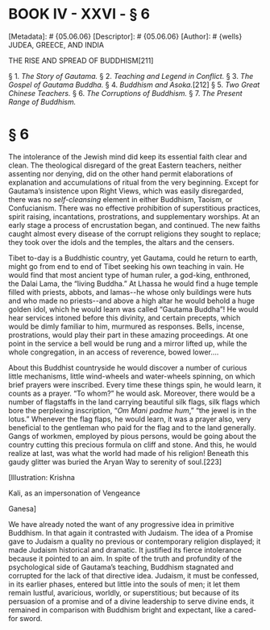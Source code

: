 # BOOK IV - XXVI - § 6
[Metadata]: # {05.06.06}
[Descriptor]: # {05.06.06}
[Author]: # {wells}
JUDEA, GREECE, AND INDIA

THE RISE AND SPREAD OF BUDDHISM[211]

§ 1. _The Story of Gautama._ § 2. _Teaching and Legend in      Conflict._
§ 3. _The Gospel of Gautama Buddha._ § 4. _Buddhism and      Asoka._[212] § 5.
_Two Great Chinese Teachers._ § 6. _The      Corruptions of Buddhism._ § 7.
_The Present Range of Buddhism._

# § 6
The intolerance of the Jewish mind did keep its essential faith clear and
clean. The theological disregard of the great Eastern teachers, neither
assenting nor denying, did on the other hand permit elaborations of explanation
and accumulations of ritual from the very beginning. Except for Gautama’s
insistence upon Right Views, which was easily disregarded, there was no
_self-cleansing_ element in either Buddhism, Taoism, or Confucianism. There was
no effective prohibition of superstitious practices, spirit raising,
incantations, prostrations, and supplementary worships. At an early stage a
process of encrustation began, and continued. The new faiths caught almost
every disease of the corrupt religions they sought to replace; they took over
the idols and the temples, the altars and the censers.

Tibet to-day is a Buddhistic country, yet Gautama, could he return to earth,
might go from end to end of Tibet seeking his own teaching in vain. He would
find that most ancient type of human ruler, a god-king, enthroned, the Dalai
Lama, the “living Buddha.” At Lhassa he would find a huge temple filled with
priests, abbots, and lamas--he whose only buildings were huts and who made no
priests--and above a high altar he would behold a huge golden idol, which he
would learn was called “Gautama Buddha”! He would hear services intoned before
this divinity, and certain precepts, which would be dimly familiar to him,
murmured as responses. Bells, incense, prostrations, would play their part in
these amazing proceedings. At one point in the service a bell would be rung and
a mirror lifted up, while the whole congregation, in an access of reverence,
bowed lower....

About this Buddhist countryside he would discover a number of curious little
mechanisms, little wind-wheels and water-wheels spinning, on which brief
prayers were inscribed. Every time these things spin, he would learn, it counts
as a prayer. “To whom?” he would ask. Moreover, there would be a number of
flagstaffs in the land carrying beautiful silk flags, silk flags which bore the
perplexing inscription, “_Om Mani padme hum_,” “the jewel is in the lotus.”
Whenever the flag flaps, he would learn, it was a prayer also, very beneficial
to the gentleman who paid for the flag and to the land generally. Gangs of
workmen, employed by pious persons, would be going about the country cutting
this precious formula on cliff and stone. And this, he would realize at last,
was what the world had made of his religion! Beneath this gaudy glitter was
buried the Aryan Way to serenity of soul.[223]

[Illustration: Krishna

Kali, as an impersonation of Vengeance

Ganesa]

We have already noted the want of any progressive idea in primitive Buddhism.
In that again it contrasted with Judaism. The idea of a Promise gave to Judaism
a quality no previous or contemporary religion displayed; it made Judaism
historical and dramatic. It justified its fierce intolerance because it pointed
to an aim. In spite of the truth and profundity of the psychological side of
Gautama’s teaching, Buddhism stagnated and corrupted for the lack of that
directive idea. Judaism, it must be confessed, in its earlier phases, entered
but little into the souls of men; it let them remain lustful, avaricious,
worldly, or superstitious; but because of its persuasion of a promise and of a
divine leadership to serve divine ends, it remained in comparison with Buddhism
bright and expectant, like a cared-for sword.

